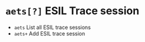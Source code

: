 <!-- TITLE: aets -->

#  `aets[?]`   ESIL Trace session

- `aets`   List all ESIL trace sessions
- `aets+`   Add ESIL trace session